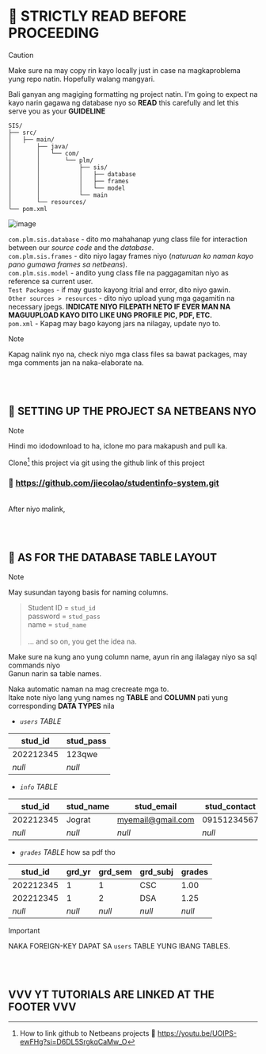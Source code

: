 # 📌 STRICTLY READ BEFORE PROCEEDING

> [!CAUTION]
> Make sure na may copy rin kayo locally just in case na magkaproblema yung repo natin. Hopefully walang mangyari.

Bali ganyan ang magiging formatting ng project natin. I'm going to expect na kayo narin gagawa ng database nyo so **READ** this carefully and let this serve you as your **GUIDELINE**  

```
SIS/
├── src/
│   ├── main/
│       ├── java/
│       │   └── com/
│       │       └── plm/
│       │           ├── sis/
│       │           │   ├── database
│       │           │   ├── frames 
│       │           │   └── model
│       │           └── main
│       └── resources/
└── pom.xml
```

![image](https://github.com/jiecolao/studentinfo-system/assets/137901217/29d0c546-b2cd-422b-a5f4-eef3e9932c70)

`com.plm.sis.database` - dito mo mahahanap yung class file for interaction between our *source code* and the *database*. <br>
`com.plm.sis.frames` - dito niyo lagay frames niyo (*naturuan ko naman kayo pano gumawa frames sa netbeans*). <br>
`com.plm.sis.model` - andito yung class file na paggagamitan niyo as reference sa current user. <br>
`Test Packages` - if may gusto kayong itrial and error, dito niyo gawin. <br>
`Other sources > resources` - dito niyo upload yung mga gagamitin na necessary jpegs. **INDICATE NIYO FILEPATH NETO IF EVER MAN NA MAGUUPLOAD KAYO DITO LIKE UNG PROFILE PIC, PDF, ETC.** <br>
`pom.xml` - Kapag may bago kayong jars na nilagay, update nyo to.
<br>

> [!NOTE]
> Kapag nalink nyo na, check niyo mga class files sa bawat packages, may mga comments jan na naka-elaborate na.

<br><br>

## 🔷 SETTING UP THE PROJECT SA NETBEANS NYO

> [!NOTE]
> Hindi mo idodownload to ha, iclone mo para makapush and pull ka.

Clone[^1] this project via git using the github link of this project
### 🔗 https://github.com/jiecolao/studentinfo-system.git
<br> 
After niyo malink,

<br> <br>

## 🔷 AS FOR THE DATABASE TABLE LAYOUT

> [!NOTE]
> May susundan tayong basis for naming columns.

> Student ID = `stud_id` <br>
password = `stud_pass` <br>
name = `stud_name` <br> <br>
... and so on, you get the idea na.

Make sure na kung ano yung column name, ayun rin ang ilalagay niyo sa sql commands niyo <br>
Ganun narin sa table names. <br>

Naka automatic naman na mag crecreate mga to. <br> 
Itake note niyo lang yung names ng **TABLE** and **COLUMN** pati yung corresponding **DATA TYPES** nila

* *`users` TABLE*

| **stud_id** | **stud_pass** |
| --- | --- |
| 202212345 | 123qwe |
| *null* | *null* |

* *`info` TABLE*

| **stud_id** | **stud_name** | **stud_email** | **stud_contact** | **stud_col** | **stud_crs** | **stud_type** | **stud_yrlvl** |  
| --- | --- | --- | --- | --- | --- | --- | --- |
| 202212345 | Jograt | myemail@gmail.com | 09151234567 | CISTM | CS | regular | 1 |
| *null* | *null* | *null* | *null* | *null* | *null* | *null* | *null* |

* *`grades` TABLE* how sa pdf tho

| **stud_id** | **grd_yr** | **grd_sem** | **grd_subj** | **grades** |
| --- | --- | --- | --- | --- |
| 202212345 | 1 | 1 | CSC | 1.00 |
| 202212345 | 1 | 2 | DSA | 1.25 |
| *null* | *null* | *null* | *null* | *null* |

> [!IMPORTANT]
> NAKA FOREIGN-KEY DAPAT SA `users` TABLE YUNG IBANG TABLES.

<br> <br>

## VVV YT TUTORIALS ARE LINKED AT THE FOOTER VVV
[^1]: How to link github to Netbeans projects 🔗 https://youtu.be/UOIPS-ewFHg?si=D6DL5SrgkqCaMw_O
[^2]: To add line breaks within a footnote, prefix new lines with 2 spaces.
  This is a second line.
